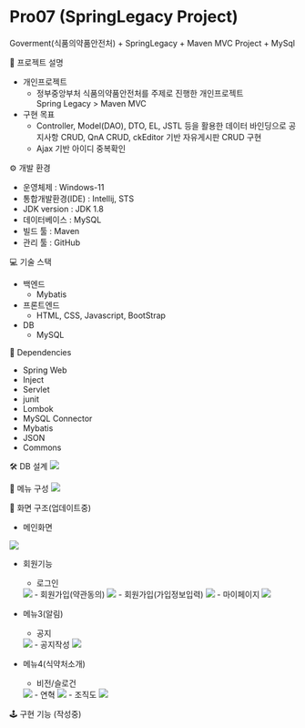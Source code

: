 # Pro07 (SpringLegacy Project)
Goverment(식품의약품안전처) + SpringLegacy + Maven MVC Project + MySql

📢 프로젝트 설명
- 개인프로젝트<br>
  - 정부중앙부처 식품의약품안전처를 주제로 진행한 개인프로젝트 <br>
  Spring Legacy > Maven MVC<br>
- 구현 목표<br>
  - Controller, Model(DAO), DTO, EL, JSTL 등을 활용한 데이터 바인딩으로
  공지사항 CRUD, QnA CRUD, ckEditor 기반 자유게시판 CRUD 구현
  - Ajax 기반 아이디 중복확인

⚙ 개발 환경
- 운영체제 : Windows-11
- 통합개발환경(IDE) : Intellij, STS
- JDK version : JDK 1.8
- 데이터베이스 : MySQL
- 빌드 툴 : Maven
- 관리 툴 : GitHub

💻 기술 스택
- 백엔드
  - Mybatis
- 프론트엔드<br>
  - HTML, CSS, Javascript, BootStrap 
- DB<br>
  - MySQL

🔌 Dependencies
- Spring Web
- Inject
- Servlet
- junit
- Lombok
- MySQL Connector
- Mybatis
- JSON
- Commons

🛠 DB 설계
<img src="./readmeImg/erd.png">

📜 메뉴 구성
<img src="./readmeImg/menu.png">

🎥 화면 구조(업데이트중)
- 메인화면
<img src="./readmeImg/main.png">

- 회원기능
  - 로그인
  <img src="./readmeImg/login.png">
  - 회원가입(약관동의)
  <img src="./readmeImg/agree.png">
  - 회원가입(가입정보입력)
  <img src="./readmeImg/usersInsert.png">
  - 마이페이지
  <img src="./readmeImg/mypage.png">
  
- 메뉴3(알림)
  - 공지
  <img src="./readmeImg/noticeList.png">
  - 공지작성
  <img src="./readmeImg/noticeInsert.png">
  
- 메뉴4(식약처소개)
  - 비전/슬로건
  <img src="./readmeImg/vision.png">
  - 연혁
  <img src="./readmeImg/history.png">
  - 조직도
  <img src="./readmeImg/organi.png">

🕹 구현 기능 (작성중)
